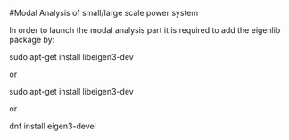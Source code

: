 #Modal Analysis of small/large scale power system

In order to launch the modal analysis part it is required to add the eigenlib package by:

sudo apt-get install libeigen3-dev

or

sudo apt-get install libeigen3-dev

or

dnf install eigen3-devel

